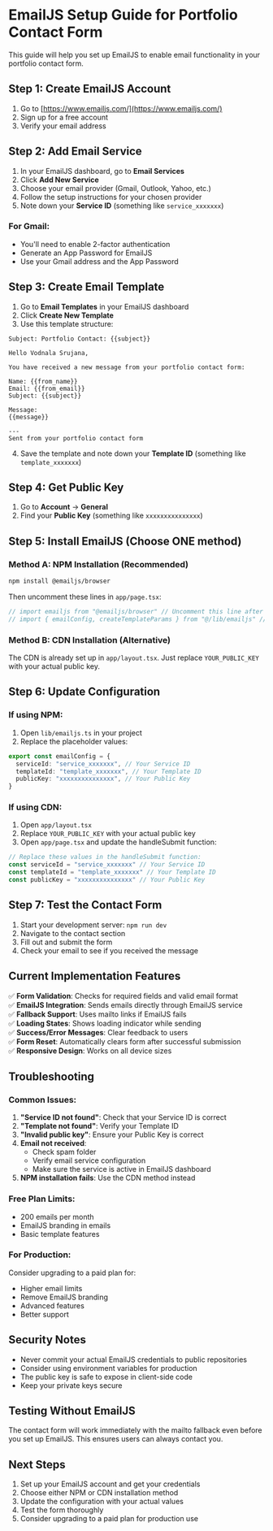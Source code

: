 # EmailJS Setup Guide for Portfolio Contact Form

This guide will help you set up EmailJS to enable email functionality in your portfolio contact form.

## Step 1: Create EmailJS Account

1. Go to [https://www.emailjs.com/](https://www.emailjs.com/)
2. Sign up for a free account
3. Verify your email address

## Step 2: Add Email Service

1. In your EmailJS dashboard, go to **Email Services**
2. Click **Add New Service**
3. Choose your email provider (Gmail, Outlook, Yahoo, etc.)
4. Follow the setup instructions for your chosen provider
5. Note down your **Service ID** (something like `service_xxxxxxx`)

### For Gmail:
- You'll need to enable 2-factor authentication
- Generate an App Password for EmailJS
- Use your Gmail address and the App Password

## Step 3: Create Email Template

1. Go to **Email Templates** in your EmailJS dashboard
2. Click **Create New Template**
3. Use this template structure:

```
Subject: Portfolio Contact: {{subject}}

Hello Vodnala Srujana,

You have received a new message from your portfolio contact form:

Name: {{from_name}}
Email: {{from_email}}
Subject: {{subject}}

Message:
{{message}}

---
Sent from your portfolio contact form
```

4. Save the template and note down your **Template ID** (something like `template_xxxxxxx`)

## Step 4: Get Public Key

1. Go to **Account** → **General**
2. Find your **Public Key** (something like `xxxxxxxxxxxxxxx`)

## Step 5: Install EmailJS (Choose ONE method)

### Method A: NPM Installation (Recommended)

```bash
npm install @emailjs/browser
```

Then uncomment these lines in `app/page.tsx`:
```typescript
// import emailjs from "@emailjs/browser" // Uncomment this line after installing EmailJS
// import { emailConfig, createTemplateParams } from "@/lib/emailjs" // Uncomment this line after installing EmailJS
```

### Method B: CDN Installation (Alternative)

The CDN is already set up in `app/layout.tsx`. Just replace `YOUR_PUBLIC_KEY` with your actual public key.

## Step 6: Update Configuration

### If using NPM:
1. Open `lib/emailjs.ts` in your project
2. Replace the placeholder values:

```typescript
export const emailConfig = {
  serviceId: "service_xxxxxxx", // Your Service ID
  templateId: "template_xxxxxxx", // Your Template ID  
  publicKey: "xxxxxxxxxxxxxxx", // Your Public Key
}
```

### If using CDN:
1. Open `app/layout.tsx`
2. Replace `YOUR_PUBLIC_KEY` with your actual public key
3. Open `app/page.tsx` and update the handleSubmit function:

```typescript
// Replace these values in the handleSubmit function:
const serviceId = "service_xxxxxxx" // Your Service ID
const templateId = "template_xxxxxxx" // Your Template ID
const publicKey = "xxxxxxxxxxxxxxx" // Your Public Key
```

## Step 7: Test the Contact Form

1. Start your development server: `npm run dev`
2. Navigate to the contact section
3. Fill out and submit the form
4. Check your email to see if you received the message

## Current Implementation Features

✅ **Form Validation**: Checks for required fields and valid email format  
✅ **EmailJS Integration**: Sends emails directly through EmailJS service  
✅ **Fallback Support**: Uses mailto links if EmailJS fails  
✅ **Loading States**: Shows loading indicator while sending  
✅ **Success/Error Messages**: Clear feedback to users  
✅ **Form Reset**: Automatically clears form after successful submission  
✅ **Responsive Design**: Works on all device sizes  

## Troubleshooting

### Common Issues:

1. **"Service ID not found"**: Check that your Service ID is correct
2. **"Template not found"**: Verify your Template ID
3. **"Invalid public key"**: Ensure your Public Key is correct
4. **Email not received**: 
   - Check spam folder
   - Verify email service configuration
   - Make sure the service is active in EmailJS dashboard
5. **NPM installation fails**: Use the CDN method instead

### Free Plan Limits:
- 200 emails per month
- EmailJS branding in emails
- Basic template features

### For Production:
Consider upgrading to a paid plan for:
- Higher email limits
- Remove EmailJS branding
- Advanced features
- Better support

## Security Notes

- Never commit your actual EmailJS credentials to public repositories
- Consider using environment variables for production
- The public key is safe to expose in client-side code
- Keep your private keys secure

## Testing Without EmailJS

The contact form will work immediately with the mailto fallback even before you set up EmailJS. This ensures users can always contact you.

## Next Steps

1. Set up your EmailJS account and get your credentials
2. Choose either NPM or CDN installation method
3. Update the configuration with your actual values
4. Test the form thoroughly
5. Consider upgrading to a paid plan for production use
